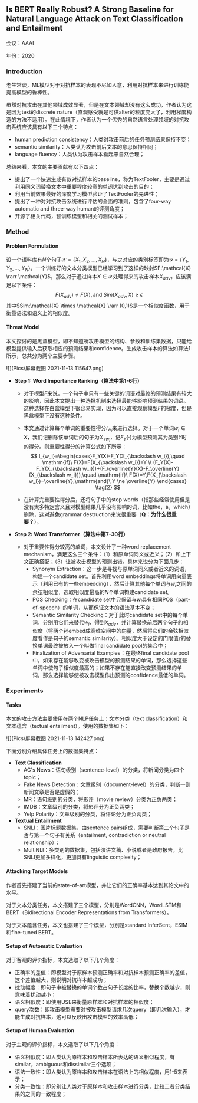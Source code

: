 ## Is BERT Really Robust? A Strong Baseline for Natural Language Attack on Text Classification and Entailment

会议：AAAI

年份：2020

### Introduction

老生常谈，ML模型对于对抗样本的表现不尽如人意，利用对抗样本来进行训练能提高模型的鲁棒性。

虽然对抗攻击在其他领域成效显著，但是在文本领域却没有这么成功，作者认为这是因为text的discrete nature（直观感受就是可供alter的粒度变大了，利用梯度构造的方法不适用）。在此情境下，作者认为一个优秀的自然语言处理领域的对抗攻击系统应该具有以下三个特点：

- human prediction consistency：人类对攻击前后的任务预测结果保持不变；
- semantic similarity：人类认为攻击前后文本的意思保持相同；
- language fluency：人类认为攻击样本看起来自然合理；

总结来看，本文的主要贡献有以下四点：

- 提出了一个快速生成有效对抗样本的baseline，称为TextFooler，主要是通过利用同义词替换文本中重要程度较高的单词达到攻击的目的；
- 利用当前效果最好的深度学习模型验证了TextFooler的先进性；
- 提出了一种对对抗攻击系统进行评估的全面的准则，包含了four-way automatic and three-way human的评测角度；
- 开源了相关代码，预训练模型和相关的测试样本；

### Method

#### Problem Formulation

设一个语料库有$N$个句子$\mathcal{X}=\{X_1,X_2,...,X_N\}$，与之对应的类别标签即为$\mathcal{Y}=\{Y_1,Y_2,...,Y_N\}$。一个训练好的文本分类模型已经学习到了这样的映射$F:\mathcal{X} \rarr \mathcal{Y}$，那么对于通过样本$X\in \mathcal{X}$处理得来的攻击样本$X_{adv}$，应该满足以下条件：
$$
F(X_{adv})\neq F(X), \mathrm{and}\ Sim(X_{adv},X) \ge \epsilon \tag{1}
$$
其中$Sim:\mathcal{X} \times \mathcal{X} \rarr (0,1)$是一个相似度函数，用于衡量语法和语义上的相似度。

#### Threat Model

本文探讨的是黑盒模型，即不知道所攻击模型的结构、参数和训练集数据，只能给模型提供输入后获取相应的预测结果和confidence。生成攻击样本的算法如算法1所示，总共分为两个主要步骤。

![](Pics/屏幕截图 2021-11-13 115647.png)

- **Step 1: Word Importance Ranking（算法中第1-6行）**

  - 对于模型$F$来说，一个句子中只有一些关键的词语对最终的预测结果有较大的影响，因此本文提出一种选择机制来选择最能够影响预测结果的词语。这种选择在白盒模型下很容易实现，因为可以直接观察模型$F$的梯度，但是黑盒模型下没有这种条件。

  - 本文通过计算每个单词的重要性得分$I_{w_i}$来进行选择。对于一个单词$w_i \in X$，我们记删除该单词后的句子为$X_{\backslash w_i}$，记$F_Y(\cdot)$为模型预测其为类别$Y$时的得分。则重要性得分的计算公式如下所示：
    $$
    I_{w_i}=\begin{cases}F_Y(X)-F_Y(X_{\backslash w_i}),\quad \mathrm{if}\ F(X)=F(X_{\backslash w_i})=Y \\
    (F_Y(X)-F_Y(X_{\backslash w_i}))+(F_\overline{Y}(X)-F_\overline{Y}(X_{\backslash w_i})),\quad \mathrm{if}\ F(X)=Y,F(X_{\backslash w_i})=\overline{Y},\mathrm{and}\ Y \ne \overline{Y}
    \end{cases}
    \tag{2}
    $$

  - 在计算完重要性得分后，还将句子中的stop words（指那些经常使用但是没有太多特定含义且对模型结果几乎没有影响的词，比如the，a，which）删除，这对避免grammar destruction来说很重要（**Q：为什么很重要？**）。

- **Step 2: Word Transformer（算法中第7-30行）**

  - 对于重要性得分较高的单词，本文设计了一种word replacement mechanism，满足这么三个条件：（1）和原单词同义或近义；（2）和上下文正确搭配；（3）让被攻击模型的预测出错。具体来说分为下面几步：
    - Synonym Extraction：这一步是寻找与原单词同义或者近义的词语，构建一个candidate set。首先利用word embeddings将单词用向量表示（利用已有的一些embedding），然后计算其他每个单词与$w_i$之间的余弦相似度，选取相似度最高的$N$个单词构建candidate set。
    - POS Checking：在candidate set中只保留与$w_i$具有相同POS（part-of-speech）的单词，从而保证文本的语法基本不变；
    - Semantic Similarity Checking：对于此时candidate set中的每个单词，分别用它们来替代$w_i$，得到$X_{adv}$，并计算替换前后两个句子的相似度（将两个孙embed成高维空间中的向量，然后将它们的余弦相似度看作是句子的semantic similarity）。相似度大于设定的门限值$\epsilon$的替换单词最终被放入一个叫做final candidate pool的集合中；
    - Finalization of Adversarial Examples：在最终final candidate pool中，如果存在能够改变被攻击模型的预测结果的单词，那么选择这些单词中使句子相似度最高的；如果不存在能直接改变预测结果的单词，那么选择能够使被攻击模型作出预测的confidence最低的单词。

### Experiments

#### Tasks

本文的攻击方法主要使用在两个NLP任务上：文本分类（text classification）和文本蕴含（textual entailment）。使用的数据集如下：

![](Pics/屏幕截图 2021-11-13 142427.png)

下面分别介绍具体任务上的数据集特点：

- **Text Classification**
  - AG's News：语句级别（sentence-level）的分类，将新闻分类为四个topic；
  - Fake News Detection：文章级别（document-level）的分类，判断一则新闻文章是否是虚假的；
  - MR：语句级别的分类，将影评（movie review）分类为正负两类；
  - IMDB：文章级别的分类，将影评分为正负两类；
  - Yelp Polarity：文章级别的分类，将评论分为正负两类；
- **Textual Entailment**
  - SNLI：图片标题数据集，由sentence pairs组成，需要判断第二个句子是否与第一个句子有关系（entailment, contradiction or neutral relationship）；
  - MultiNLI：多类别的数据集，包括演讲文稿、小说或者是政府报告，比SNLI更加多样化，更加具有linguistic complexity；

#### Attacking Target Models

作者首先搭建了当前的state-of-art模型，并让它们的正确率基本达到其论文中的水平。

对于文本分类任务，本文搭建了三个模型，分别是WordCNN，WordLSTM和BERT（Bidirectional Encoder Representations from Transformers）。

对于文本蕴含任务，本文也搭建了三个模型，分别是standard InferSent，ESIM和fine-tuned BERT。

#### Setup of Automatic Evaluation

对于客观的评价指标，本文选取了以下几个角度：

- 正确率的差值：即模型对于原样本预测正确率和对抗样本预测正确率的差值，这个差值越大，则说明对抗样本越成功；
- 扰动幅度：即句子中被替换的单词个数占句子长度的比率，替换个数越少，则意味着扰动越小；
- 语义相似度：即使用USE来衡量原样本和对抗样本的相似度；
- query次数：即攻击模型需要对被攻击模型请求几次query（即几次输入），才能生成对抗样本，这可以反映出攻击模型的效率高低；

#### Setup of Human Evaluation

对于主观的评价指标，本文选取了以下几个角度：

- 语义相似度：即人类认为原样本和攻击样本所表达的语义相似程度，有similar，ambiguous和dissimilar三个选项；
- 语法一致性：即人类认为原样本和攻击样本在语法上的相似程度，用1-5来表示；
- 分类一致性：即分别让人类对于原样本和攻击样本进行分类，比较二者分类结果的之间的一致程度；

